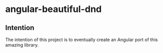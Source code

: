 # angular-beautiful-dnd

## Intention

The intention of this project is to eventually create an Angular port of this amazing library.
